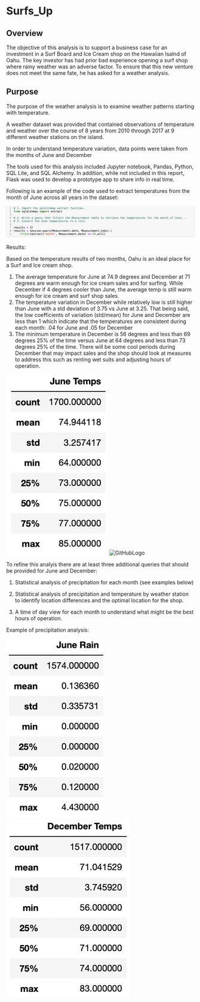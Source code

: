 # Surfs_Up

## Overview

The objective of this analysis is to support a business case for an investment in a Surf Board and Ice Cream shop on the Hawaiian Isalnd of Oahu.  The key investor has had prior bad experience opening a surf shop where rainy weather was an adverse factor.  To ensure that this new venture does not meet the same fate, he has asked for a weather analysis.


## Purpose

The purpose of the weather analysis is to examine weather patterns starting with temperature.  

A weather dataset was provided that contained observations of temperature and weather over the course of 8 years from 2010 through 2017 at 9 different weather stations on the island.


In order to understand temperature variation, data points were taken from the months of June and December 

The tools used for this analysis included Jupyter notebook, Pandas, Python, SQL Lite, and SQL Alchemy.  In addition, while not included in this report, Flask was used to develop a prototype app to share info in real time.  

Following is an example of the code used to extract temperatures from the month of June across all years in the dataset:

  ![GitHubLogo](https://github.com/rciminera/Surfs_Up/blob/main/extract_code.png)




Results:

Based on the temperature results of two months, Oahu is an ideal place for a Surf and Ice cream shop.  

1. The average temperature for June at 74.9 degrees and December at 71 degrees are warm enough for ice cream sales and for surfing. While December if 4 degrees cooler than June, the average temp is still warm enough for ice cream and surf shop sales.
2. The temperature variation in December while relatively low is still higher than June with a std deviation of 3.75 vs June at 3.25.  That being said, the low coefficients of variation (std/mean) for June and December are less than 1 which indicate that the temperatures are consistent during each month:  .04 for June and .05 for December
3. The minimum temperature in December is 56 degrees and less than 69 degrees 25% of the time versus June at 64 degrees and less than 73 degrees 25% of the time.  There will be some cool periods during December that may impact sales and the shop should look at measures to address this such as renting wet suits and adjusting hours of operation.

  ![GitHubLogo](https://github.com/rciminera/Surfs_Up/blob/main/June_temp_stats.png) ![GitHubLogo](thttps://github.com/rciminera/Surfs_Up/blob/main/Dec_temp_stats.png)


To refine this analyis there are at least three additional queries that should be provided for June and December:

1. Statistical analysis of precipitation for each month (see examples below)

2. Statistical analysis of precipitation and temperature by weather station to identify location differences and the optimal location for the shop.

3. A time of day view for each month to understand what might be the best hours of operation.

Example of precipitation analysis:

  ![GitHubLogo](https://github.com/rciminera/Surfs_Up/blob/main/June_rain.png) ![GitHubLogo](https://github.com/rciminera/Surfs_Up/blob/main/Dec_rain.png)